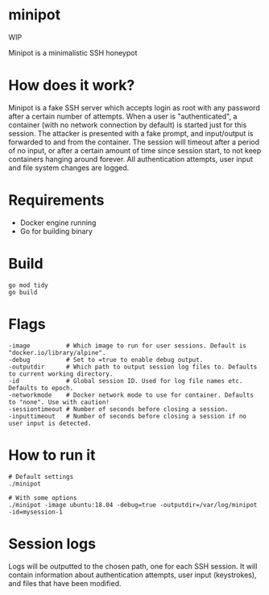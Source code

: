 # minipot

WIP

Minipot is a minimalistic SSH honeypot

# How does it work?
Minipot is a fake SSH server which accepts login as root with any password after a certain number of attempts. 
When a user is "authenticated", a container (with no network connection by default) is started just for this session. The attacker is presented with a fake prompt, and input/output is forwarded to and from the container. The session will timeout after a period of no input, or after a certain amount of time since session start, to not keep containers hanging around forever.
All authentication attempts, user input and file system changes are logged.

# Requirements
* Docker engine running
* Go for building binary

# Build
```
go mod tidy
go build
```

# Flags
```
-image          # Which image to run for user sessions. Default is "docker.io/library/alpine".
-debug          # Set to =true to enable debug output.
-outputdir      # Which path to output session log files to. Defaults to current working directory.
-id             # Global session ID. Used for log file names etc. Defaults to epoch.
-networkmode    # Docker network mode to use for container. Defaults to "none". Use with caution!
-sessiontimeout # Number of seconds before closing a session.
-inputtimeout   # Number of seconds before closing a session if no user input is detected.

```

# How to run it
```
# Default settings
./minipot

# With some options
./minipot -image ubuntu:18.04 -debug=true -outputdir=/var/log/minipot -id=mysession-1
```

# Session logs
Logs will be outputted to the chosen path, one for each SSH session. It will contain information about authentication attempts, user input (keystrokes), and files that have been modified.